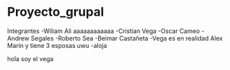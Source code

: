 # Proyecto_grupal

Integrantes
 -Wiliam Ali aaaaaaaaaaaa
 -Cristian Vega
 -Oscar Cameo
 -Andrew Segales
 -Roberto Sea
 -Beimar Castañeta
 -Vega es en realidad Alex Marin y tiene 3 esposas uwu 
 -aloja

 hola soy el vega